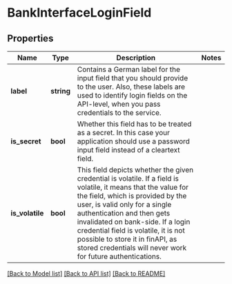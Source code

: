 # BankInterfaceLoginField

## Properties
Name | Type | Description | Notes
------------ | ------------- | ------------- | -------------
**label** | **string** | Contains a German label for the input field that you should provide to the user. Also, these labels are used to identify login fields on the API-level, when you pass credentials to the service. | 
**is_secret** | **bool** | Whether this field has to be treated as a secret. In this case your application should use a password input field instead of a cleartext field. | 
**is_volatile** | **bool** | This field depicts whether the given credential is volatile. If a field is volatile, it means that the value for the field, which is provided by the user, is valid only for a single authentication and then gets invalidated on bank-side. If a login credential field is volatile, it is not possible to store it in finAPI, as stored credentials will never work for future authentications. | 

[[Back to Model list]](../README.md#documentation-for-models) [[Back to API list]](../README.md#documentation-for-api-endpoints) [[Back to README]](../README.md)


